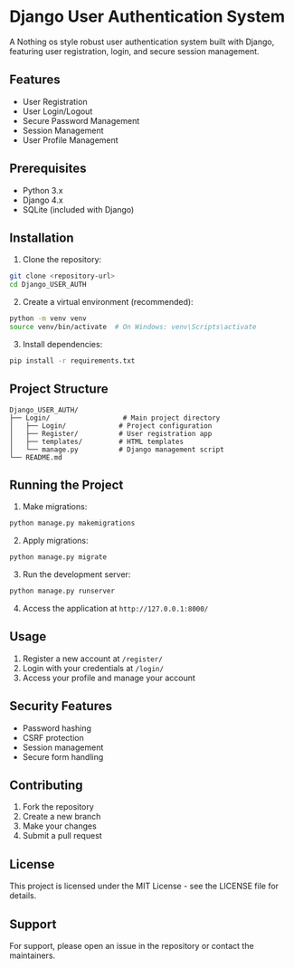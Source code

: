# Django User Authentication System

A  Nothing  os style robust user authentication system built with Django, featuring user registration, login, and secure session management. 

## Features

- User Registration
- User Login/Logout
- Secure Password Management
- Session Management
- User Profile Management

## Prerequisites

- Python 3.x
- Django 4.x
- SQLite (included with Django)

## Installation

1. Clone the repository:
```bash
git clone <repository-url>
cd Django_USER_AUTH
```

2. Create a virtual environment (recommended):
```bash
python -m venv venv
source venv/bin/activate  # On Windows: venv\Scripts\activate
```

3. Install dependencies:
```bash
pip install -r requirements.txt
```

## Project Structure

```
Django_USER_AUTH/
├── Login/                  # Main project directory
│   ├── Login/             # Project configuration
│   ├── Register/          # User registration app
│   ├── templates/         # HTML templates
│   └── manage.py          # Django management script
└── README.md
```

## Running the Project

1. Make migrations:
```bash
python manage.py makemigrations
```

2. Apply migrations:
```bash
python manage.py migrate
```

3. Run the development server:
```bash
python manage.py runserver
```

4. Access the application at `http://127.0.0.1:8000/`

## Usage

1. Register a new account at `/register/`
2. Login with your credentials at `/login/`
3. Access your profile and manage your account

## Security Features

- Password hashing
- CSRF protection
- Session management
- Secure form handling

## Contributing

1. Fork the repository
2. Create a new branch
3. Make your changes
4. Submit a pull request

## License

This project is licensed under the MIT License - see the LICENSE file for details.

## Support

For support, please open an issue in the repository or contact the maintainers. 